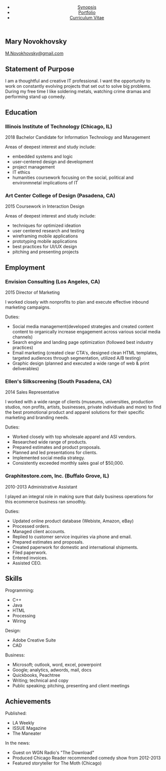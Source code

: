 <!DOCTYPE html>
<html lang="en">
<head>
  <title>Curriculum Vitae</title>
  <meta charset="utf-8" />
</head>
<body>
  <header>
    <nav>
      <ul>
        <li><a href="synopsis.html">Synopsis</a></li>
        <li><a href="portfolio.html">Portfolio</a></li>
        <li><a href="cv.html">Curriculum Vitae</a></li>
      </ul>
    </nav>
  </header>
			
<section>
  <h1> Mary Novokhovsky </h1>
    <p><a href="mailto:m.novokhovsky@gmail.com"> M.Novokhovsky@gmail.com </a></p>
</section>

<section>
  <h2> Statement of Purpose </h2>
    <p> I am a thoughtful and creative IT professional. I want the opportunity to work on constantly evolving projects that set out to solve big problems. During my free time I like soldering metals, watching crime dramas and performing stand up comedy. </p>
</section>

<section>
  <h2> Education </h2>
    <h3> Illinois Institute of Technology (Chicago, IL) </h3>
      <p> 2018 Bachelor Candidate for Information Technology and Management </p>
      <p> Areas of deepest interest and study include:</p>
        <ul>
	  <li> embedded systems and logic </li>
	  <li> user-centered design and development </li>
	  <li> project management </li>
	  <li> IT ethics </li>
	  <li> humanities coursework focusing on the social, political and environmnetal implications of IT </li>
	</ul>
    <h3> Art Center College of Design (Pasadena, CA) </h3>
      <p> 2015 Coursework in Interaction Design </p>
      <p> Areas of deepest interest and study include:</p>
        <ul>
	  <li> techniques for optimized ideation </li>
	  <li> user centered research and testing </li>
	  <li> wireframing mobile applications </li>
	  <li> prototyping mobile applications </li>
	  <li> best practices for UI/UX design </li>
	  <li> pitching and presenting projects </li>
	</ul>
</section>

<section>
  <h2> Employment </h2>
    <h3> Envision Consulting (Los Angeles, CA) </h3>
      <p> 2015 Director of Marketing </p>
      <p> I worked closely with nonprofits to plan and execute effective inbound marketing campaigns. </p>
      <p> Duties:</p>
        <ul>
	  <li> Social media management(developed strategies and created content content to organically increase engagement across various social media channels) </li>
	  <li> Search engine and landing page optimization (followed best industry practices) </li>
	  <li> Email marketing (created clear CTA's, designed clean HTML templates, targeted audiences through segmentation, utilized A/B testing) </li>
	  <li> Graphic design (planned and executed a wide range of web & print deliverables) </li>
	</ul>
    <h3> Ellen's Silkscreening (South Pasadena, CA) </h3>
      <p> 2014 Sales Representative </p>
      <p> I worked with a wide range of clients (museums, universities, production studios, non profits, artists, businesses, private individuals and more) to find the best promotional product and apparel solutions for their specific marketing and branding needs. </p>
      <p> Duties: </p>
        <ul>
	  <li> Worked closely with top wholesale apparel and ASI vendors. </li>
	  <li> Researched wide range of products. </li>
	  <li> Prepared estimates and product proposals. </li>
	  <li> Planned and led presentations for clients. </li>
	  <li> Implemented social media strategy. </li>
	  <li> Consistently exceeded monthly sales goal of $50,000. </li>
	</ul>
    <h3> Graphitestore.com, Inc. (Buffalo Grove, IL) </h3>
      <p> 2010-2013 Administrative Assistant </p>
      <p> I played an integral role in making sure that daily business operations for this ecommerce business ran smoothly. </p> 
      <p> Duties:</p>
        <ul>
	  <li> Updated online product database (Webiste, Amazon, eBay) </li>
	  <li> Processed orders. </li>
	  <li> Managed client accounts.
	  <li> Replied to customer service inquiries via phone and email. </li>
	  <li> Prepared estimates and proposals. </li>
	  <li> Created paperwork for domestic and international shipments.</li>
	  <li> Filed paperwork.</li>
	  <li> Entered invoices.</li>
	  <li> Assisted CEO.</li>
	</ul>
</section>

<section>
  <h2> Skills </h2>
    <p> Programming:</p>
      <ul>
        <li> C++ </li>
	<li> Java </li>
	<li> HTML </li>
	<li> Processing </li>
	<li> Wiring </li>
      </ul>
    <p> Design:</p>
      <ul>
	<li> Adobe Creative Suite </li>
	<li> CAD </li>
     </ul>
    <p> Business:</p>
     <ul>
	<li> Microsoft; outlook, word, excel, powerpoint </li>
	<li> Google; analytics, adwords, mail, docs
	<li> Quickbooks, Peachtree </li>
	<li> Writing; technical and copy </li>
	<li> Public speaking; pitching, presenting and client meetings </li>
     </ul>
</section>

<section>
  <h2> Achievements </h2>
    <p> Published: </p>
      <ul>
	<li> LA Weekly </li>
	<li> ISSUE Magazine </li>
	<li> The Maneater </li>
      </ul>
    <p> In the news: </p>
      <ul>
	<li> Guest on WGN Radio's "The Download" </li>
	<li> Produced Chicago Reader recommended comedy show from 2012-2013 </li>
	<li> Featured storyteller for The Moth (Chicago) </li>
      </ul>
</section>
</body>
















			




